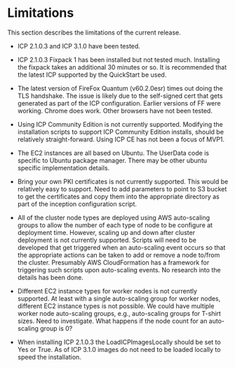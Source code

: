 # Limitations

This section describes the limitations of the current release.

- ICP 2.1.0.3 and ICP 3.1.0 have been tested.  

- ICP 2.1.0.3 Fixpack 1 has been installed but not tested much.  Installing the fixpack takes an additional 30 minutes or so.  It is recommended that the latest ICP supported by the QuickStart be used.

- The latest version of FireFox Quantum (v60.2.0esr) times out doing the TLS handshake. The issue is likely due to the self-signed cert that gets generated as part of the ICP configuration. Earlier versions of FF were working.   Chrome does work.  Other browsers have not been tested.  

- Using ICP Community Edition is not currently supported.  Modifying the installation scripts to support ICP Community Edition installs, should be relatively straight-forward.  Using ICP CE has not been a focus of MVP1.

- The EC2 instances are all based on Ubuntu.  The UserData code is specific to Ubuntu package manager.  There may be other ubuntu specific implementation details.

- Bring your own PKI certificates is not currently supported. This would be relatively easy to support.  Need to add parameters to point to S3 bucket to get the certificates and copy them into the appropriate directory as part of the inception configuration script.

- All of the cluster node types are deployed using AWS auto-scaling groups to allow the number of each type of node to be configure at deployment time.  However, scaling up and down after cluster deployment is not currently supported.  Scripts will need to be developed that get triggered when an auto-scaling event occurs so that the appropriate actions can be taken to add or remove a node to/from the cluster.  Presumably AWS CloudFormation has a framework for triggering such scripts upon auto-scaling events.  No research into the details has been done.

- Different EC2 instance types for worker nodes is not currently supported.  At least with a single auto-scaling group for worker nodes, different EC2 instance types is not possible. We could have multiple worker node auto-scaling groups, e.g., auto-scaling groups for T-shirt sizes.  Need to investigate. What happens if the node count for an auto-scaling group is 0?  

- When installing ICP 2.1.0.3 the LoadICPImagesLocally should be set to Yes or True. As of ICP 3.1.0 images do not need to be loaded locally to speed the installation.
